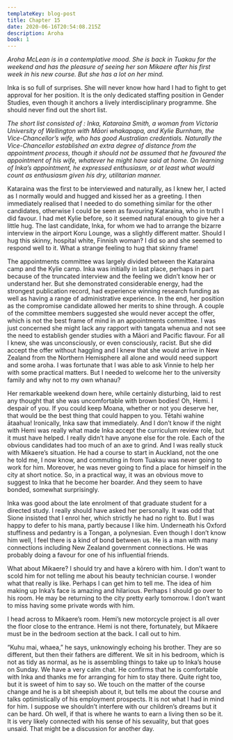 ```yaml
---
templateKey: blog-post
title: Chapter 15
date: 2020-06-16T20:54:08.215Z
description: Aroha
book: 1
---
```

*Aroha McLean is in a contemplative mood. She is back in Tuakau for the weekend and has the pleasure of seeing her son Mikaere after his first week in his new course. But she has a lot on her mind.*

Inka is so full of surprises. She will never know how hard I had to fight to get approval for her position. It is the only dedicated staffing position in Gender Studies, even though it anchors a lively interdisciplinary programme. She should never find out the short list.

*The short list consisted of : Inka, Kataraina Smith, a woman from Victoria University of Wellington with Māori whakapapa, and Kylie Burnham, the Vice-Chancellor’s wife, who has good Australian credentials. Naturally the Vice-Chancellor established an extra degree of distance from the appointment process, though it should not be assumed that he favoured the appointment of his wife, whatever he might have said at home. On learning of Inka’s appointment, he expressed enthusiasm, or at least what would count as enthusiasm given his dry, utilitarian manner.*

Kataraina was the first to be interviewed and naturally, as I knew her, I acted as I normally would and hugged and kissed her as a greeting. I then immediately realised that I needed to do something similar for the other candidates, otherwise I could be seen as favouring Kataraina, who in truth I did favour. I had met Kylie before, so it seemed natural enough to give her a little hug. The last candidate, Inka, for whom we had to arrange the bizarre interview in the airport Koru Lounge, was a slightly different matter. Should I hug this skinny, hospital white, Finnish woman? I did so and she seemed to respond well to it. What a strange feeling to hug that skinny frame!

The appointments committee was largely divided between the Kataraina camp and the Kylie camp. Inka was initially in last place, perhaps in part because of the truncated interview and the feeling we didn’t know her or understand her. But she demonstrated considerable energy, had the strongest publication record, had experience winning research funding as well as having a range of administrative experience. In the end, her position as the compromise candidate allowed her merits to shine through. A couple of the committee members suggested she would never accept the offer, which is not the best frame of mind in an appointments committee. I was just concerned she might lack any rapport with tangata whenua and not see the need to establish gender studies with a Māori and Pacific flavour. For all I knew, she was unconsciously, or even consciously, racist. But she did accept the offer without haggling and I knew that she would arrive in New Zealand from the Northern Hemisphere all alone and would need support and some aroha. I was fortunate that I was able to ask Vinnie to help her with some practical matters. But I needed to welcome her to the university family and why not to my own whanau?

Her remarkable weekend down here, while certainly disturbing, laid to rest any thought that she was uncomfortable with brown bodies! Oh, Hemi. I despair of you. If you could keep Moana, whether or not you deserve her, that would be the best thing that could happen to you. Tētahi wahine ātaahua! Ironically, Inka saw that immediately. And I don’t know if the night with Hemi was really what made Inka accept the curriculum review role, but it must have helped. I really didn’t have anyone else for the role. Each of the obvious candidates had too much of an axe to grind. And I was really stuck with Mikaere’s situation. He had a course to start in Auckland, not the one he told me, I now know, and commuting in from Tuakau was never going to work for him. Moreover, he was never going to find a place for himself in the city at short notice. So, in a practical way, it was an obvious move to suggest to Inka that he become her boarder. And they seem to have bonded, somewhat surprisingly.

Inka was good about the late enrolment of that graduate student for a directed study. I really should have asked her personally. It was odd that Sione insisted that I enrol her, which strictly he had no right to. But I was happy to defer to his mana, partly because I like him. Underneath his Oxford stuffiness and pedantry is a Tongan, a polynesian. Even though I don’t know him well, I feel there is a kind of bond between us. He is a man with many connections including New Zealand government connections. He was probably doing a favour for one of his influential friends.

What about Mikaere? I should try and have a kōrero with him. I don’t want to scold him for not telling me about his beauty technician course. I wonder what that really is like. Perhaps I can get him to tell me. The idea of him making up Inka’s face is amazing and hilarious. Perhaps I should go over to his room. He may be returning to the city pretty early tomorrow. I don’t want to miss having some private words with him.

I head across to Mikaere’s room. Hemi’s new motorcycle project is all over the floor close to the entrance. Hemi is not there, fortunately, but Mikaere must be in the bedroom section at the back. I call out to him.

“Kuhu mai, whaea,” he says, unknowingly echoing his brother. They are so different, but then their fathers are different. We sit in his bedroom, which is not as tidy as normal, as he is assembling things to take up to Inka’s house on Sunday. We have a very calm chat. He confirms that he is comfortable with Inka and thanks me for arranging for him to stay there. Quite right too, but it is sweet of him to say so. We touch on the matter of the course change and he is a bit sheepish about it, but tells me about the course and talks optimistically of his employment prospects. It is not what I had in mind for him. I suppose we shouldn’t interfere with our children’s dreams but it can be hard. Oh well, if that is where he wants to earn a living then so be it. It is very likely connected with his sense of his sexuality, but that goes unsaid. That might be a discussion for another day.